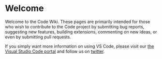 # Welcome

Welcome to the Code Wiki. These pages are primarily intended for those who wish to contribute to the Code project by submitting bug reports, suggesting new features, building extensions, commenting on new ideas, or even by submitting pull requests.

If you simply want more information on using VS Code, please visit our [the Visual Studio Code portal](http://code.visualstudio.com) and follow us on [twitter](https://twitter.com/code).
